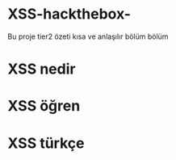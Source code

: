 # XSS-hackthebox-
Bu proje tier2 özeti
kısa ve anlaşılır 
bölüm bölüm


# XSS nedir

# XSS öğren

# XSS türkçe 

